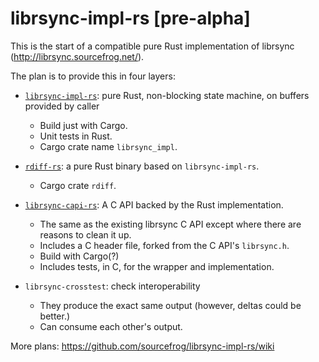 # librsync-impl-rs [pre-alpha]

This is the start of a compatible pure Rust implementation of librsync
(http://librsync.sourcefrog.net/).

The plan is to provide this in four layers:
  * [`librsync-impl-rs`](https://github.com/sourcefrog/librsync-impl-rs):
    pure Rust, non-blocking state machine, on buffers provided by caller
    * Build just with Cargo.
    * Unit tests in Rust.
    * Cargo crate name `librsync_impl`.

  * [`rdiff-rs`](https://github.com/sourcefrog/rdiff-rs):
    a pure Rust binary based on `librsync-impl-rs`.
    * Cargo crate `rdiff`.

  * [`librsync-capi-rs`](https://github.com/sourcefrog/librsync-capi-rs):
    A C API backed by the Rust implementation.
    * The same as the existing librsync C API except where there are reasons
      to clean it up.
    * Includes a C header file, forked from the C API's `librsync.h`.
    * Build with Cargo(?)
    * Includes tests, in C, for the wrapper and implementation.

  * `librsync-crosstest`: check interoperability
    * They produce the exact same output (however, deltas could be better.)
    * Can consume each other's output.

More plans: https://github.com/sourcefrog/librsync-impl-rs/wiki
